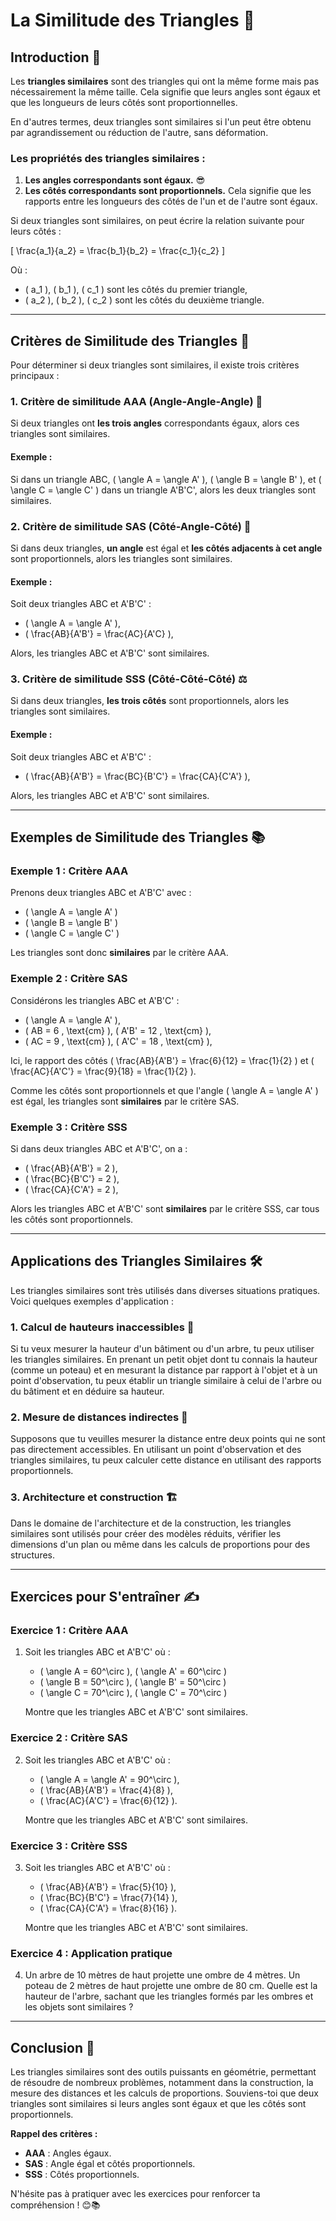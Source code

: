 # La Similitude des Triangles 🔺

## Introduction 🤔

Les **triangles similaires** sont des triangles qui ont la même forme mais pas nécessairement la même taille. Cela signifie que leurs angles sont égaux et que les longueurs de leurs côtés sont proportionnelles. 

En d'autres termes, deux triangles sont similaires si l'un peut être obtenu par agrandissement ou réduction de l'autre, sans déformation.

### Les propriétés des triangles similaires :

1. **Les angles correspondants sont égaux.** 😎
2. **Les côtés correspondants sont proportionnels.** Cela signifie que les rapports entre les longueurs des côtés de l'un et de l'autre sont égaux.

Si deux triangles sont similaires, on peut écrire la relation suivante pour leurs côtés :

\[
\frac{a_1}{a_2} = \frac{b_1}{b_2} = \frac{c_1}{c_2}
\]

Où :
- \( a_1 \), \( b_1 \), \( c_1 \) sont les côtés du premier triangle,
- \( a_2 \), \( b_2 \), \( c_2 \) sont les côtés du deuxième triangle.

---

## Critères de Similitude des Triangles 📏

Pour déterminer si deux triangles sont similaires, il existe trois critères principaux :

### 1. **Critère de similitude AAA (Angle-Angle-Angle)** 🎯

Si deux triangles ont **les trois angles** correspondants égaux, alors ces triangles sont similaires.

#### Exemple :
Si dans un triangle ABC, \( \angle A = \angle A' \), \( \angle B = \angle B' \), et \( \angle C = \angle C' \) dans un triangle A'B'C', alors les deux triangles sont similaires.

### 2. **Critère de similitude SAS (Côté-Angle-Côté)** 🔁

Si dans deux triangles, **un angle** est égal et **les côtés adjacents à cet angle** sont proportionnels, alors les triangles sont similaires.

#### Exemple :
Soit deux triangles ABC et A'B'C' :
- \( \angle A = \angle A' \),
- \( \frac{AB}{A'B'} = \frac{AC}{A'C} \),

Alors, les triangles ABC et A'B'C' sont similaires.

### 3. **Critère de similitude SSS (Côté-Côté-Côté)** ⚖️

Si dans deux triangles, **les trois côtés** sont proportionnels, alors les triangles sont similaires.

#### Exemple :
Soit deux triangles ABC et A'B'C' :
- \( \frac{AB}{A'B'} = \frac{BC}{B'C'} = \frac{CA}{C'A'} \),

Alors, les triangles ABC et A'B'C' sont similaires.

---

## Exemples de Similitude des Triangles 📚

### Exemple 1 : Critère AAA

Prenons deux triangles ABC et A'B'C' avec :
- \( \angle A = \angle A' \)
- \( \angle B = \angle B' \)
- \( \angle C = \angle C' \)

Les triangles sont donc **similaires** par le critère AAA. 

### Exemple 2 : Critère SAS

Considérons les triangles ABC et A'B'C' :
- \( \angle A = \angle A' \),
- \( AB = 6 \, \text{cm} \), \( A'B' = 12 \, \text{cm} \),
- \( AC = 9 \, \text{cm} \), \( A'C' = 18 \, \text{cm} \),

Ici, le rapport des côtés \( \frac{AB}{A'B'} = \frac{6}{12} = \frac{1}{2} \) et \( \frac{AC}{A'C'} = \frac{9}{18} = \frac{1}{2} \).

Comme les côtés sont proportionnels et que l'angle \( \angle A = \angle A' \) est égal, les triangles sont **similaires** par le critère SAS.

### Exemple 3 : Critère SSS

Si dans deux triangles ABC et A'B'C', on a :
- \( \frac{AB}{A'B'} = 2 \),
- \( \frac{BC}{B'C'} = 2 \),
- \( \frac{CA}{C'A'} = 2 \),

Alors les triangles ABC et A'B'C' sont **similaires** par le critère SSS, car tous les côtés sont proportionnels.

---

## Applications des Triangles Similaires 🛠️

Les triangles similaires sont très utilisés dans diverses situations pratiques. Voici quelques exemples d'application :

### 1. **Calcul de hauteurs inaccessibles** 🌆

Si tu veux mesurer la hauteur d'un bâtiment ou d'un arbre, tu peux utiliser les triangles similaires. En prenant un petit objet dont tu connais la hauteur (comme un poteau) et en mesurant la distance par rapport à l'objet et à un point d'observation, tu peux établir un triangle similaire à celui de l'arbre ou du bâtiment et en déduire sa hauteur.

### 2. **Mesure de distances indirectes** 🚗

Supposons que tu veuilles mesurer la distance entre deux points qui ne sont pas directement accessibles. En utilisant un point d'observation et des triangles similaires, tu peux calculer cette distance en utilisant des rapports proportionnels.

### 3. **Architecture et construction** 🏗️

Dans le domaine de l'architecture et de la construction, les triangles similaires sont utilisés pour créer des modèles réduits, vérifier les dimensions d'un plan ou même dans les calculs de proportions pour des structures.

---

## Exercices pour S'entraîner ✍️

### Exercice 1 : Critère AAA
1. Soit les triangles ABC et A'B'C' où :
   - \( \angle A = 60^\circ \), \( \angle A' = 60^\circ \)
   - \( \angle B = 50^\circ \), \( \angle B' = 50^\circ \)
   - \( \angle C = 70^\circ \), \( \angle C' = 70^\circ \)
   
   Montre que les triangles ABC et A'B'C' sont similaires.

### Exercice 2 : Critère SAS
2. Soit les triangles ABC et A'B'C' où :
   - \( \angle A = \angle A' = 90^\circ \),
   - \( \frac{AB}{A'B'} = \frac{4}{8} \),
   - \( \frac{AC}{A'C'} = \frac{6}{12} \).
   
   Montre que les triangles ABC et A'B'C' sont similaires.

### Exercice 3 : Critère SSS
3. Soit les triangles ABC et A'B'C' où :
   - \( \frac{AB}{A'B'} = \frac{5}{10} \),
   - \( \frac{BC}{B'C'} = \frac{7}{14} \),
   - \( \frac{CA}{C'A'} = \frac{8}{16} \).

   Montre que les triangles ABC et A'B'C' sont similaires.

### Exercice 4 : Application pratique
4. Un arbre de 10 mètres de haut projette une ombre de 4 mètres. Un poteau de 2 mètres de haut projette une ombre de 80 cm. Quelle est la hauteur de l'arbre, sachant que les triangles formés par les ombres et les objets sont similaires ?

---

## Conclusion 🎉

Les triangles similaires sont des outils puissants en géométrie, permettant de résoudre de nombreux problèmes, notamment dans la construction, la mesure des distances et les calculs de proportions. Souviens-toi que deux triangles sont similaires si leurs angles sont égaux et que les côtés sont proportionnels.

**Rappel des critères :**
- **AAA** : Angles égaux.
- **SAS** : Angle égal et côtés proportionnels.
- **SSS** : Côtés proportionnels.

N'hésite pas à pratiquer avec les exercices pour renforcer ta compréhension ! 😊📚
